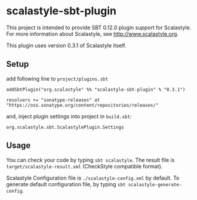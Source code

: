 # scalastyle-sbt-plugin

This project is intended to provide SBT 0.12.0 plugin support for Scalastyle.
For more information about Scalastyle, see http://www.scalastyle.org.

This plugin uses version 0.3.1 of Scalastyle itself.

## Setup

add following line to `project/plugins.sbt`

    addSbtPlugin("org.scalastyle" %% "scalastyle-sbt-plugin" % "0.3.1")

    resolvers += "sonatype-releases" at "https://oss.sonatype.org/content/repositories/releases/"


and, inject plugin settings into project in `build.sbt`:

    org.scalastyle.sbt.ScalastylePlugin.Settings

## Usage

You can check your code by typing `sbt scalastyle`.
The result file is `target/scalastyle-result.xml` (CheckStyle compatible format).

Scalastyle Configuration file is `./scalastyle-config.xml` by default.
To generate default configuration file, by typing `sbt scalastyle-generate-config`.

